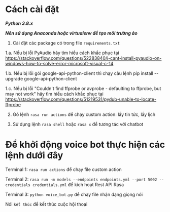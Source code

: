 # Cách cài đặt

***Python 3.8.x***

***Nên sử dụng Anaconda hoặc virtualenv để tạo môi trường ảo***
1. Cài đặt các package có trong file `requirements.txt`

  1.a. Nếu bị lỗi PyAudio hãy tìm hiểu cách khắc phục tại https://stackoverflow.com/questions/52283840/i-cant-install-pyaudio-on-windows-how-to-solve-error-microsoft-visual-c-14 

  1.b. Nếu bị lỗi gói google-api-python-client thì chạy câu lệnh pip install --upgrade google-api-python-client
  
  1.c. Nếu bị lỗi "Couldn't find ffprobe or avprobe - defaulting to ffprobe, but may not work" hãy tìm hiểu cách khắc phục tại
  https://stackoverflow.com/questions/51219531/pydub-unable-to-locate-ffprobe

2. Gõ lệnh `rasa run actions` để chạy custom action: lấy tin tức, lấy lịch

3. Sử dụng lệnh `rasa shell` hoặc `rasa x` để tương tác với chatbot

# Để khởi động voice bot thực hiện các lệnh dưới đây

Terminal 1: `rasa run actions` để chạy file custom action

Terminal 2: `rasa run -m models --endpoints endpoints.yml --port 5002 --credentials credentials.yml` để kích hoạt Rest API Rasa

Terminal 3: `python voice_bot.py` để chạy file nhận dạng giọng nói

Nói `kết thúc` để kết thúc cuộc hội thoại
